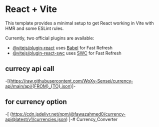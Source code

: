 # React + Vite

This template provides a minimal setup to get React working in Vite with HMR and some ESLint rules.

Currently, two official plugins are available:

- [@vitejs/plugin-react](https://github.com/vitejs/vite-plugin-react/blob/main/packages/plugin-react/README.md) uses [Babel](https://babeljs.io/) for Fast Refresh
- [@vitejs/plugin-react-swc](https://github.com/vitejs/vite-plugin-react-swc) uses [SWC](https://swc.rs/) for Fast Refresh


## currecy api call
-[(https://raw.githubusercontent.com/WoXy-Sensei/currency-api/main/api/{FROM}_{TO}.json)]-
## for currency option 
-[
    (https://cdn.jsdelivr.net/npm/@fawazahmed0/currency-api@latest/v1/currencies.json)
]-#   C u r r e n c y _ C o n v e r t e r  
 